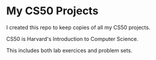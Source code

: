 # My CS50 Projects

I created this repo to keep copies of all my CS50 projects.

CS50 is Harvard's Introduction to Computer Science.

This includes both lab exercices and problem sets.
